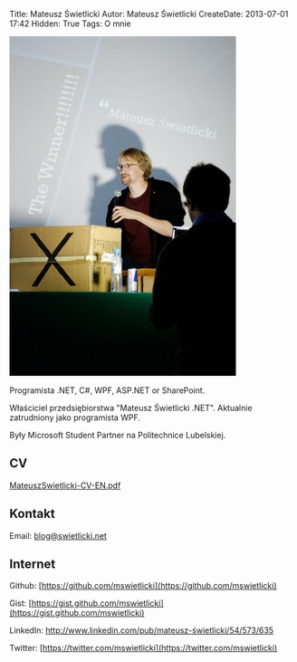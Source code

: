 Title: Mateusz Świetlicki
Autor: Mateusz Świetlicki
CreateDate: 2013-07-01 17:42
Hidden: True
Tags:	O mnie

<img class="leftImg" src="/files/winner.jpg" alt="Mateusz Świetlicki" />

Programista .NET, C#, WPF, ASP.NET or SharePoint.

Właściciel przedsiębiorstwa "Mateusz Świetlicki .NET". 
Aktualnie zatrudniony jako programista WPF.

Były Microsoft Student Partner na Politechnice Lubelskiej.

## CV ##

[MateuszSwietlicki-CV-EN.pdf](/files/MateuszSwietlicki-CV-EN.pdf)

## Kontakt ##

Email: [blog@swietlicki.net](mailto:blog@swietlicki.net)

## Internet ##

Github: [https://github.com/mswietlicki](https://github.com/mswietlicki)

Gist: [https://gist.github.com/mswietlicki](https://gist.github.com/mswietlicki)

LinkedIn: <http://www.linkedin.com/pub/mateusz-świetlicki/54/573/635>

Twitter: [https://twitter.com/mswietlicki](https://twitter.com/mswietlicki)
